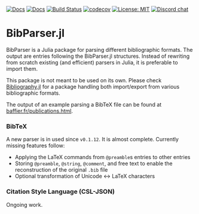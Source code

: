 [![Docs](https://img.shields.io/badge/docs-dev-blue.svg)](https://Humans-of-Julia.github.io/BibParser.jl/dev)
[![Docs](https://img.shields.io/badge/docs-stable-blue.svg)](https://Humans-of-Julia.github.io/BibParser.jl/stable)
[![Build Status](https://github.com/Humans-of-Julia/BibParser.jl/workflows/CI/badge.svg)](https://github.com/Humans-of-Julia/BibParser.jl/actions)
[![codecov](https://codecov.io/gh/Humans-of-Julia/BibParser.jl/branch/master/graph/badge.svg?token=zkneHUR45j)](https://codecov.io/gh/Humans-of-Julia/BibParser.jl)
[![License: MIT](https://img.shields.io/badge/License-MIT-yellow.svg)](https://opensource.org/licenses/MIT)
[![Discord chat](https://img.shields.io/discord/762167454973296644.svg?logo=discord&colorB=7289DA&style=flat-square)](https://discord.gg/7KC28q98nP)

# BibParser.jl

BibParser is a Julia package for parsing different bibliographic formats. The output are entries following the BibParser.jl structures. Instead of rewriting from scratch existing (and efficient) parsers in Julia, it is preferable to import them.

This package is not meant to be used on its own. Please check [Bibliography.jl]([https://](https://github.com/Humans-of-Julia/Bibliography.jl)) for a package handling both import/export from various bibliographic formats.

The output of an example parsing a BibTeX file can be found at [baffier.fr/publications.html](https://baffier.fr/publications.html).

### BibTeX

A new parser is in used since `v0.1.12`. It is almost complete. Currently missing features follow:
- Applying the LaTeX commands from `@preamble`s entries to other entries
- Storing `@preamble`, `@string`, `@comment`, and free text to enable the reconstruction of the original `.bib` file
- Optional transformation of Unicode <-> LaTeX characters

### Citation Style Language (CSL-JSON)

Ongoing work.
